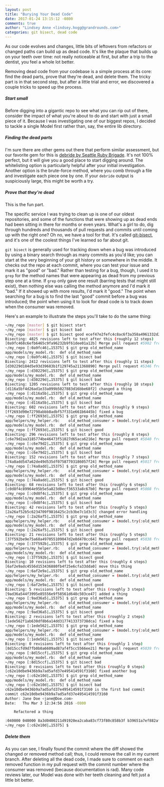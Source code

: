 ```yaml
---
layout: post
title: "Burying Your Dead Code"
date: 2017-01-24 13:15:12 -0800
comments: true
author: "Lindsey Anne <lindsey.hogg@grandrounds.com>"
categories: git bisect, dead code
---
```

As our code evolves and changes, little bits of leftovers from refactors or changed paths can build up as dead code. It's like the plaque that builds up on your teeth over time: not really noticeable at first, but after a trip to the dentist, you feel a whole lot better.

Removing dead code from your codebase is a simple process at its core: find the dead parts, prove that they're dead, and delete them. The tricky part is in that second step, but after a little trial and error, we discovered a couple tricks to speed up the process.

##### Start small

Before digging into a gigantic repo to see what you can rip out of there, consider the impact of what you're about to do and start with just a small piece of it. Because I was investigating one of our biggest repos, I decided to tackle a single Model first rather than, say, the entire lib directory.

##### Finding the dead parts

I'm sure there are other gems out there that perform similar assessment, but our favorite gem for this is [debride by Seattle Ruby Brigade](https://github.com/seattlerb/debride). It's not 100% perfect, but it will give you a good place to start digging around. The whitelisting option is particularly helpful after your initial investigation. Another option is the brute-force method, where you comb through a file and investigate each piece one by one. If your `debride` output is suspiciously large, this might be worth a try.

##### Prove that they're dead

This is the fun part.

The specific service I was trying to clean up is one of our oldest repositories, and some of the functions that were showing up as dead ends had been sitting in there for months or even years. What's a girl to do, dig through hundreds and thousands of pull requests and commits until coming up with the right one? Oh no, we have a tool for that. It's called [git-bisect](https://git-scm.com/docs/git-bisect), and it's one of the coolest things I've learned so far about git.

`git bisect` is generally used for tracking down when a bug was introduced by using a binary search through as many commits as you'd like; you can start at the very beginning of your git history or somewhere in the middle. It checks out the repo at each commit, where you can test your issue and mark it as "good" or "bad." Rather than testing for a bug, though, I used it to `grep` for the method names that were appearing as dead from my previous step one at a time. If `grep` only gave one result (barring tests that might still exist), then nothing else was calling the method anymore and I'd mark it "bad." If it showed up with more results, I'd mark it "good." The point when searching for a bug is to find the last "good" commit before a bug was introduced; the point when using it to look for dead code is to track down when the consumer was removed.

Here's an example to illustrate the steps you'll take to do the same thing:
```bash
~/my_repo [master] $ git bisect start
~/my_repo [master] $ git bisect bad
~/my_repo [master] $ git bisect good ecef47e2fefc4c8ac6f3a358a4961332d24a46e3
Bisecting: 4825 revisions left to test after this (roughly 12 steps)
[0a9fc468c6efb6465c9fa96232b9f61dee01a12b] Merge pull request #5902 from my_repo/branch_5902
~/my_repo [:0a9fc46|…15375] $ git grep old_method_name
app/models/my_model.rb:  def old_method_name
~/my_repo [:0a9fc46|…15375] $ git bisect bad
Bisecting: 2412 revisions left to test after this (roughly 11 steps)
[d30229d184d5e93d39683b1f129745a211368890] Merge pull request #5346 from my_repo/branch_5346
~/my_repo [:d30229d|…15375] $ git grep old_method_name
app/models/my_model.rb:  def old_method_name
~/my_repo [:d30229d|…15375] $ git bisect bad
Bisecting: 1205 revisions left to test after this (roughly 10 steps)
[d116a5bf4d26ad1e33a099b5027883d16bbe68f2] changed a thing
~/my_repo [:d116a5b|…15375] $ git grep old_method_name
app/models/my_model.rb:  def old_method_name
~/my_repo [:d116a5b|…15375] $ git bisect bad
Bisecting: 602 revisions left to test after this (roughly 9 steps)
[ff2693d90e72798abbb8adbf57f331e661b6445b] fixed a bug
~/my_repo [:ff2693d|…15375] $ git grep old_method_name
app/helpers/my_helper.rb:    old_method_consumer = (model.try(:old_method_name) || model.try(:something_else?))
app/models/my_model.rb:  def old_method_name
~/my_repo [:ff2693d|…15375] $ git bisect good
Bisecting: 296 revisions left to test after this (roughly 8 steps)
[c6e79d2aa3185774be46473f51027d65aca6216e] Merge pull request #5040 from my_repo/branch_5040
~/my_repo [:c6e79d2|…15375] $ git grep old_method_name
app/models/my_model.rb:  def old_method_name
~/my_repo [:c6e79d2|…15375] $ git bisect bad
Bisecting: 152 revisions left to test after this (roughly 7 steps)
[74a8add547a62de49d535df07587703186057f24] Merge pull request #5017 from my_repo/branch_5017
~/my_repo [:74a8add|…15375] $ git grep old_method_name
app/helpers/my_helper.rb:    old_method_consumer = (model.try(:old_method_name) || model.try(:something_else?))
app/models/my_model.rb:  def old_method_name
~/my_repo [:74a8add|…15375] $ git bisect good
Bisecting: 68 revisions left to test after this (roughly 6 steps)
[c0d8f4c89964e95b5e5a823d0ecf36533a8c67b0] Merge pull request #5008 from my_repo/branch_5008
~/my_repo [:c0d8f4c|…15375] $ git grep old_method_name
app/models/my_model.rb:  def old_method_name
~/my_repo [:c0d8f4c|…15375] $ git bisect bad
Bisecting: 42 revisions left to test after this (roughly 5 steps)
[2a26af52b5c6234709f9816425c2cb3be7c1d3c3] changed error handling
~/my_repo [:2a26af5|…15375] $ git grep old_method_name
app/helpers/my_helper.rb:    old_method_consumer = (model.try(:old_method_name) || model.try(:something_else?))
app/models/my_model.rb:  def old_method_name
~/my_repo [:2a26af5|…15375] $ git bisect good
Bisecting: 21 revisions left to test after this (roughly 5 steps)
[37f592be9e75a68a497055109047d2e8d478cc64] Merge pull request #5038 from my_repo/branch_5038
~/my_repo [:37f592b|…15375] $ git grep old_method_name
app/helpers/my_helper.rb:    old_method_consumer = (model.try(:old_method_name) || model.try(:something_else?))
app/models/my_model.rb:  def old_method_name
~/my_repo [:37f592b|…15375] $ git bisect good
Bisecting: 10 revisions left to test after this (roughly 4 steps)
[6af2e9adc4556d153436880fb4f25e6cfa33dda0] move this thing
~/my_repo [:6af2e9a|…15375] $ git grep old_method_name
app/helpers/my_helper.rb:    old_method_consumer = (model.try(:old_method_name) || model.try(:something_else?))
app/models/my_model.rb:  def old_method_name
~/my_repo [:6af2e9a|…15375] $ git bisect good
Bisecting: 5 revisions left to test after this (roughly 3 steps)
[9ad36a544f3995e85556e9f58561d648c503ce47] added a thing
~/my_repo [:9ad36a5|…15375] $ git grep old_method_name
app/helpers/my_helper.rb:    old_method_consumer = (model.try(:old_method_name) || model.try(:something_else?))
app/models/my_model.rb:  def old_method_name
~/my_repo [:9ad36a5|…15375] $ git bisect good
Bisecting: 2 revisions left to test after this (roughly 2 steps)
[1ede562f1ab630df8b6a14dd3177413373738dca] fixed a bug
~/my_repo [:1ede562|…15375] $ git grep old_method_name
app/helpers/my_helper.rb:    old_method_consumer = (model.try(:old_method_name) || model.try(:something_else?))
app/models/my_model.rb:  def old_method_name
~/my_repo [:1ede562|…15375] $ git bisect good
Bisecting: 0 revisions left to test after this (roughly 1 step)
[8d15ccfd9d7fb0b0a6609ad87af4f5cc5566ee21] Merge pull request #5039 from my_repo/branch_5039
~/my_repo [:8d15ccf|…15375] $ git grep old_method_name
app/models/my_model.rb:  def old_method_name
~/my_repo [:8d15ccf|…15375] $ git bisect bad
Bisecting: 0 revisions left to test after this (roughly 0 steps)
[c62e10dbe9436b9a7ad5afd37e495414591f3160] fixed another bug
~/my_repo [:c62e10d|…15375] $ git grep old_method_name
app/models/my_model.rb:  def old_method_name
~/my_repo [:c62e10d|…15375] $ git bisect bad
c62e10dbe9436b9a7ad5afd37e495414591f3160 is the first bad commit
commit c62e10dbe9436b9a7ad5afd37e495414591f3160
Author: Jane Doe <jane@Doe.com>
Date:   Thu Mar 3 12:34:56 2016 -0800

    Refactored a thing

:040000 040000 8a3d0400211d91920ea2caba83cf73f80c858b3f b39651a7ef882af4e5be2fe6f2a06a5baa4cccbe M	app
~/my_repo [:c62e10d|…15375] $
```

##### Delete them

As you can see, I finally found the commit where the diff showed the changed or removed method call; thus, I could remove the call in my current branch. After deleting all the dead code, I made sure to comment on each removed function in my pull request with the commit number where the consumer was removed (because documentation is rad). Many code reviews later, our Model was done with her teeth cleaning and felt just a little bit better.
